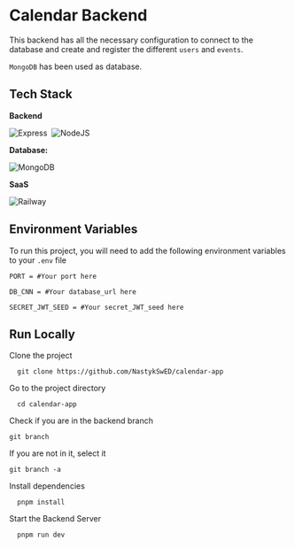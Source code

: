 # Calendar Backend

This backend has all the necessary configuration to connect to the database and create and register the different `users` and `events`.<br/>

`MongoDB` has been used as database.<br/>

## Tech Stack

**Backend**
<div aling=center>
  <img src="https://img.shields.io/badge/express.js-%23404d59.svg?style=for-the-badge&logo=express&logoColor=%2361DAFB" title="Express" alt="Express"/>&nbsp;
  <img src="https://img.shields.io/badge/node.js-6DA55F?style=for-the-badge&logo=node.js&logoColor=white" title="NodeJS" alt="NodeJS"/>&nbsp;
</div>


**Database:**
<div>
  <img src="https://img.shields.io/badge/MongoDB-%234ea94b.svg?style=for-the-badge&logo=mongodb&logoColor=white" title="MongoDB" alt="MongoDB"/>&nbsp;
</div>


**SaaS**
<div aling=center>
  <img src="https://img.shields.io/static/v1?style=for-the-badge&message=Railway&color=0B0D0E&logo=Railway&logoColor=FFFFFF&label=" title="Railway" alt="Railway"/>&nbsp;
</div>


## Environment Variables

To run this project, you will need to add the following environment variables to your `.env` file

```shell
PORT = #Your port here

DB_CNN = #Your database_url here

SECRET_JWT_SEED = #Your secret_JWT_seed here
```


## Run Locally

Clone the project

```shell
  git clone https://github.com/NastykSwED/calendar-app
```

Go to the project directory

```shell
  cd calendar-app
```

Check if you are in the backend branch

```shell
git branch
```

If you are not in it, select it  

```shell
git branch -a
```

Install dependencies

```shell
  pnpm install
```

Start the Backend Server

```shell
  pnpm run dev
```
